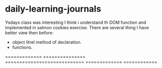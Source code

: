 
# daily-learning-journals

Yodays class was interesting I think i understand th DOM function and implemented in salmon cookies exercise.
There are several thing I have better view then before:

- object litrel method of decleration. 
- functions.


============= =============== ============================ ============= ============
